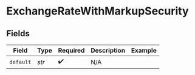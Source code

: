 # ExchangeRateWithMarkupSecurity


## Fields

| Field              | Type               | Required           | Description        | Example            |
| ------------------ | ------------------ | ------------------ | ------------------ | ------------------ |
| `default`          | *str*              | :heavy_check_mark: | N/A                |                    |